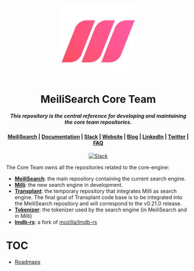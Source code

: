 <p align="center">
  <img src="https://raw.githubusercontent.com/meilisearch/integration-guides/main/assets/logos/logo.svg" alt="MeiliSearch logo" width="200" height="200" />
</p>

<h1 align="center">MeiliSearch Core Team</h1>
<h5 align="center">This repository is the central reference for developing and maintaining the core team repositories.</h5>

<h4 align="center">
  <a href="https://github.com/meilisearch/MeiliSearch">MeiliSearch</a> |
  <a href="https://docs.meilisearch.com">Documentation</a> |
  <a href="https://slack.meilisearch.com">Slack</a> |
  <a href="https://www.meilisearch.com">Website</a> |
  <a href="https://blog.meilisearch.com">Blog</a> |
  <a href="https://fr.linkedin.com/company/meilisearch">LinkedIn</a> |
  <a href="https://twitter.com/meilisearch">Twitter</a> |
  <a href="https://docs.meilisearch.com/faq/">FAQ</a>
</h4>

<p align="center">
  <a href="https://slack.meilisearch.com"><img src="https://img.shields.io/badge/slack-MeiliSearch-blue.svg?logo=slack" alt="Slack"></a>
</p>

The Core Team owns all the repositories related to the core-engine:
- [**MeiliSearch**](https://github.com/meilisearch/MeiliSearch): the main repository containing the current search engine.
- [**Milli**](https://github.com/meilisearch/milli): the new search engine in development.
- [**Transplant**](https://github.com/meilisearch/transplant): the temporary repository that integrates Milli as search engine. The final goal of Transplant code base is to be integrated into the MeiliSearch repository and will correspond to the v0.21.0 release.
- [**Tokenizer**](https://github.com/meilisearch/tokenizer/): the tokenizer used by the search engine (in MeiliSearch and in Milli)
- [**lmdb-rs**](https://github.com/meilisearch/lmdb-rs/): a fork of [mozilla/lmdb-rs](https://github.com/mozilla/lmdb-rs)

# TOC

- [Roadmaps](./roadmaps)
